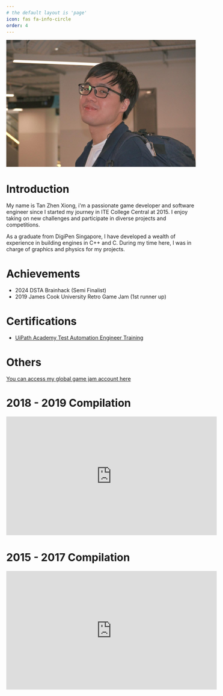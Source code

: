 ```yaml
---
# the default layout is 'page'
icon: fas fa-info-circle
order: 4
---
```


![](/assets/images/Me.png)

# Introduction
My name is Tan Zhen Xiong, i'm a passionate game developer and software engineer since I started my journey in ITE College Central at 2015. I enjoy taking on new challenges and participate in diverse projects and competitions.

As a graduate from DigiPen Singapore, I have developed a wealth of experience in building engines in C++ and C. During my time here, I was in charge of graphics and physics for my projects. 

# Achievements
<ul>
  <li>2024 DSTA Brainhack (Semi Finalist)</li>
  <li>2019 James Cook University Retro Game Jam (1st runner up)</li>
</ul>

# Certifications
<ul>
  <li><a href="https://credentials.uipath.com/d8a6173e-97df-467e-abee-ab506b5b668a#acc.3s65C7qJ"> UiPath Academy Test Automation Engineer Training </a>  </li>
</ul>


# Others
<a href="https://globalgamejam.org/users/tan-zhen-xiong"> You can access my global game jam account here </a>

# 2018 - 2019 Compilation
<iframe width="560" height="315" src="https://www.youtube.com/embed/qM0C9__QC0w?si=mtDjoxA_Z5aEK9F1" title="YouTube video player" frameborder="0" allow="accelerometer; autoplay; clipboard-write; encrypted-media; gyroscope; picture-in-picture; web-share" referrerpolicy="strict-origin-when-cross-origin" allowfullscreen></iframe>

# 2015 - 2017 Compilation
<iframe width="560" height="315" src="https://www.youtube.com/embed/5Oan5HaMxDk?si=bY2KhG6-fnfr3yAn" title="YouTube video player" frameborder="0" allow="accelerometer; autoplay; clipboard-write; encrypted-media; gyroscope; picture-in-picture; web-share" referrerpolicy="strict-origin-when-cross-origin" allowfullscreen></iframe>
